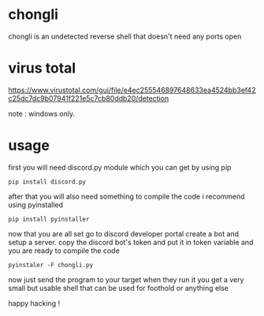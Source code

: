 # chongli
chongli is an undetected reverse shell that doesn't need any ports open

# virus total
https://www.virustotal.com/gui/file/e4ec255546897648633ea4524bb3ef42c25dc7dc9b07941f221e5c7cb80ddb20/detection

note : windows only.

# usage

first you will need discord.py module which you can get by using pip

```
pip install discord.py
```

after that you will also need something to compile the code i recommend using pyinstalled 

```
pip install pyinstaller
```

now that you are all set go to discord developer portal create a bot and setup a server. 
copy the discord bot's token and put it in token variable and you are ready to compile the code

```
pyinstaler -F chongli.py
``` 

now just send the program to your target when they run it you get a very small but usable shell that can be used for foothold or anything else

happy hacking !
